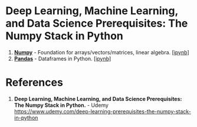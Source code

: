 # Deep Learning, Machine Learning, and Data Science Prerequisites: The Numpy Stack in Python

1.  **[Numpy](https://github.com/nkuhta/Numpy-Stack/tree/master/Numpy)** - Foundation for arrays/vectors/matrices, linear algebra.  [[ipynb]](https://github.com/nkuhta/Numpy-Stack/blob/master/Numpy/Numpy.ipynb)
1.  **[Pandas](https://github.com/nkuhta/Numpy-Stack/blob/master/Pandas/Pandas.ipynb)** - Dataframes in Python.  [[ipynb]](https://github.com/nkuhta/Numpy-Stack/blob/master/Pandas/Pandas.ipynb)

#  References
1.  **Deep Learning, Machine Learning, and Data Science Prerequisites: The Numpy Stack in Python.** - Udemy   
	https://www.udemy.com/deep-learning-prerequisites-the-numpy-stack-in-python